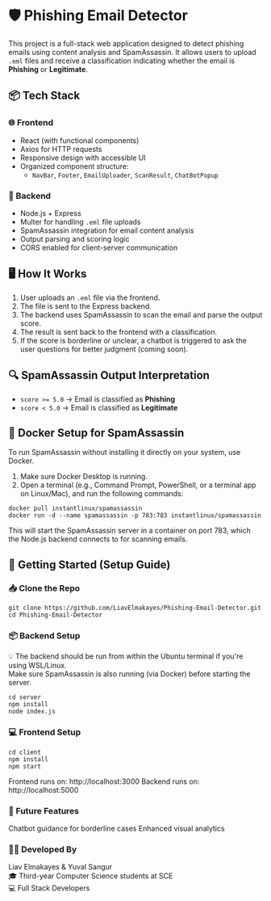 # 🛡️ Phishing Email Detector

This project is a full-stack web application designed to detect phishing emails using content analysis and SpamAssassin. It allows users to upload `.eml` files and receive a classification indicating whether the email is **Phishing** or **Legitimate**.

## 📦 Tech Stack

### 🌐 Frontend
- React (with functional components)
- Axios for HTTP requests
- Responsive design with accessible UI
- Organized component structure:
  - `NavBar`, `Footer`, `EmailUploader`, `ScanResult`, `ChatBotPopup`

### 🧠 Backend
- Node.js + Express
- Multer for handling `.eml` file uploads
- SpamAssassin integration for email content analysis
- Output parsing and scoring logic
- CORS enabled for client-server communication

## 🖥️ How It Works

1. User uploads an `.eml` file via the frontend.
2. The file is sent to the Express backend.
3. The backend uses SpamAssassin to scan the email and parse the output score.
4. The result is sent back to the frontend with a classification.
5. If the score is borderline or unclear, a chatbot is triggered to ask the user questions for better judgment (coming soon).

## 🔍 SpamAssassin Output Interpretation

- `score >= 5.0` → Email is classified as **Phishing**
- `score < 5.0` → Email is classified as **Legitimate**

## 🐳 Docker Setup for SpamAssassin

To run SpamAssassin without installing it directly on your system, use Docker.
1. Make sure Docker Desktop is running.
2. Open a terminal (e.g., Command Prompt, PowerShell, or a terminal app on Linux/Mac), and run the following commands:
```
docker pull instantlinux/spamassassin
docker run -d --name spamassassin -p 783:783 instantlinux/spamassassin
```
This will start the SpamAssassin server in a container on port 783, which the Node.js backend connects to for scanning emails.

## 🚀 Getting Started (Setup Guide)

### 📥 Clone the Repo
```
git clone https://github.com/LiavElmakayes/Phishing-Email-Detector.git
cd Phishing-Email-Detector
```
### 📦 Backend Setup
💡 The backend should be run from within the Ubuntu terminal if you're using WSL/Linux.  
Make sure SpamAssassin is also running (via Docker) before starting the server.
```
cd server
npm install 
node index.js
```

### 💻 Frontend Setup
```
cd client
npm install
npm start
```

Frontend runs on: http://localhost:3000
Backend runs on: http://localhost:5000

### 💬 Future Features
Chatbot guidance for borderline cases
Enhanced visual analytics

### 🧑‍💻 Developed By  
Liav Elmakayes & Yuval Sangur  
🎓 Third-year Computer Science students at SCE  
💻 Full Stack Developers  
